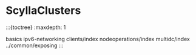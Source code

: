 # ScyllaClusters

:::{toctree}
:maxdepth: 1

basics
ipv6-networking
clients/index
nodeoperations/index
multidc/index
../common/exposing
:::
